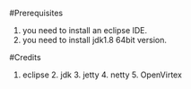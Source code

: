 #Prerequisites

1. you need to install an eclipse IDE.
2. you need to install jdk1.8 64bit version.

#Credits

1. eclipse 2. jdk 3. jetty 4. netty 5. OpenVirtex

